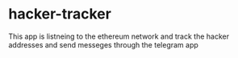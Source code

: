 # hacker-tracker
This app is listneing to the ethereum network and track the hacker addresses and send messeges through the telegram app
